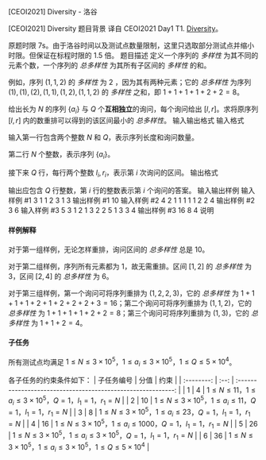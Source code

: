 



[CEOI2021] Diversity - 洛谷














[CEOI2021] Diversity
题目背景
译自 CEOI2021 Day1 T1. [Diversity](https://hsin.hr/ceoi/competition/ceoi2021_day1_tasks.pdf)。  

原题时限 7s。由于洛谷时间以及测试点数量限制，这里只选取部分测试点并缩小时限。但保证在标程时限的 1.5 倍。
题目描述
定义一个序列的 _多样性_ 为其不同的元素个数，一个序列的 _总多样性_ 为其所有子区间的 _多样性_ 的和。

例如，序列 $(1,1,2)$ 的 _多样性_ 为 $2$ ，因为其有两种元素；它的 _总多样性_ 为序列 $(1),(1),(2),(1,1),(1,2),(1,1,2)$ 的 _多样性_ 之和，即 $1+1+1+1+2+2=8$。

给出长为 $N$ 的序列 $\{a _i\}$ 与 $Q$ 个**互相独立**的询问，每个询问给出 $[l,r]$。求将原序列 $[l,r]$ 内的数重排可以得到的该区间最小的 _总多样性_。
输入输出格式
输入格式

输入第一行包含两个整数 $N$ 和 $Q$，表示序列长度和询问数量。

第二行 $N$ 个整数，表示序列 $\{a_i\}$。

接下来 $Q$ 行，每行两个整数 $l_i,r_i$，表示第 $i$ 次询问的区间。
输出格式

输出应包含 $Q$ 行整数，第 $i$ 行的整数表示第 $i$ 个询问的答案。
输入输出样例
输入样例 #1
3 1
1 2 3
1 3
输出样例 #1
10
输入样例 #2
4 2
1 1 1 1
1 2
2 4
输出样例 #2
3
6
输入样例 #3
5 3
1 2 1 3 2
2 5
1 3
3 4
输出样例 #3
16
8
4
说明
#### 样例解释

对于第一组样例，无论怎样重排，询问区间的 _总多样性_ 总是 $10$。

对于第二组样例，序列所有元素都为 $1$，故无需重排。区间 $[1,2]$ 的 _总多样性_ 为 $3$，区间 $[2,4]$ 的 _总多样性_ 为 $6$。

对于第三组样例，第一个询问可将序列重排为 $(1,2,2,3)$，它的 _总多样性_ 为 $1+1+1+1+2+1+2+2+2+3=16$；第二个询问可将序列重排为 $(1,1,2)$，它的 _总多样性_ 为 $1+1+1+1+2+2=8$；第三个询问可将序列重排为 $(1,3)$，它的 _总多样性_ 为 $1+1+2=4$。

#### 子任务

所有测试点均满足 $1\leq N\leq 3\times 10^5$，$1\leq a_i\leq 3\times 10^5$，$1\leq Q\leq 5\times 10^4$。

各子任务的约束条件如下：
| 子任务编号 | 分值 |                             约束                             |
| :--------: | :--: | :----------------------------------------------------------: |
|    $1$     | $4$  | $1\leq N\leq 11$，$1\leq a_i\leq 3\times 10^5$，$Q=1$，$l_1=1$，$r_1=N$  |
|    $2$     | $10$ | $1\leq N\leq 3\times 10^5$，$1\leq a_i\leq 11$，$Q=1$，$l_1=1$，$r_1=N$  |
|    $3$     | $8$  | $1\leq N\leq 3\times 10^5$，$1\leq a_i\leq 23$，$Q=1$，$l_1=1$，$r_1=N$  |
|    $4$     | $16$ | $1\leq N\leq 3\times 10^5$，$1\leq a_i\leq 1000$，$Q=1$，$l_1=1$，$r_1=N$ |
|    $5$     | $26$ | $1\leq N\leq 3\times 10^5$，$1\leq a_i\leq 3\times 10^5$，$Q=1$，$l_1=1$，$r_1=N$ |
|    $6$     | $36$ | $1\leq N\leq 3\times 10^5$，$1\leq a_i\leq 3\times 10^5$，$1\leq Q\leq 5\times 10^4$ |






